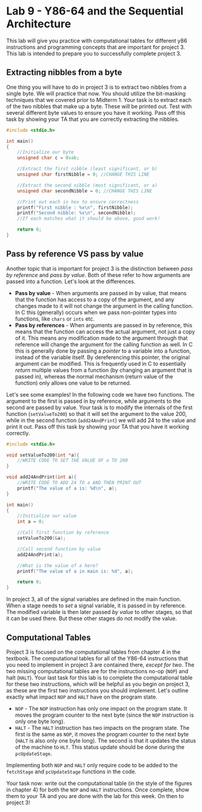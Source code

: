 # Lab 9 - Y86-64 and the Sequential Architecture

This lab will give you practice with computational tables for different y86 instructions and programming concepts that are important for project 3.
This lab is intended to prepare you to successfully complete project 3. 

## Extracting nibbles from a byte

One thing you will have to do in project 3 is to extract two nibbles from a single byte.  We will practice that now. You should utilize the bit-masking techniques that we covered prior to Midterm 1.
Your task is to extract each of the two nibbles that make up a byte.  These will be printed out. 
Test with several different byte values to ensure you have it working. 
Pass off this task by showing your TA that you are correctly extracting the nibbles. 

```c
#include <stdio.h>

int main()
{
    //Initialize our byte
    unsigned char c = 0xab;

    //Extract the first nibble (least significant, or b)
    unsigned char firstNibble = 0; //CHANGE THIS LINE

    //Extract the second nibble (most significant, or a)
    unsigned char secondNibble = 0; //CHANGE THIS LINE

    //Print out each in hex to ensure correctness
    printf("First nibble : %x\n", firstNibble);
    printf("Second nibble: %x\n", secondNibble);
    //If each matches what it should be above, good work!

    return 0;
}
```

## Pass by reference VS pass by value

Another topic that is important for project 3 is the distinction between *pass by reference* and *pass by value*.  Both of these refer to how arguments are passed into a function.  Let's look at the differences. 

+ **Pass by value** - When arguments are passed in by value, that means that the function has access to a copy of the argument, and any changes made to it will not change the argument in the calling function.  In C this (generally) occurs when we pass non-pointer types into functions, like `chars` or `ints` etc. 
+ **Pass by references** - When arguments are passed in by reference, this means that the function can access the actual argument, not just a copy of it. This means any modification made to the argument through that reference will change the argument for the calling function as well.  In C this is generally done by passing a *pointer* to a variable into a function, instead of the variable itself.  By dereferencing this pointer, the original argument can be modified.  This is frequently used in C to essentially *return* multiple values from a function (by changing an argument that is passed in), whereas the normal mechanism (return value of the function) only allows one value to be returned. 

Let's see some examples! In the following code we have two functions.  The argument to the first is passed in by reference, while arguments to the second are passed by value.  Your task is to modify the internals of the first function (`setValueTo200`) so that it will set the argument to the value 200, while in the second function (`add24AndPrint`) we will add 24 to the value and print it out. Pass off this task by showing your TA that you have it working correctly. 

```c
#include <stdio.h>

void setValueTo200(int *a){
    //WRITE CODE TO SET THE VALUE OF a TO 200
}

void add24AndPrint(int a){
    //WRITE CODE TO ADD 24 TO a AND THEN PRINT OUT
    printf("The value of a is: %d\n", a);
}

int main()
{
    //Initialize our value
    int a = 0;

    //Call first function by reference
    setValueTo200(&a);

    //Call second function by value
    add24AndPrint(a);

    //What is the value of a here? 
    printf("The value of a in main is: %d", a);

    return 0;
}
```
In project 3, all of the signal variables are defined in the main function.  When a stage needs to *set* a signal variable, it is passed in by reference.  The modified variable is then later passed *by value* to other stages, so that it can be used there.  But these other stages do not modify the value. 

## Computational Tables

Project 3 is focused on the computational tables from chapter 4 in the textbook.  The computational tables for all of the Y86-64 instructions that you need to implement in project 3 are contained there, *except for two*.  The two missing computational tables are for the instructions no-op (`NOP`) and halt (`HALT`). Your last task for this lab is to complete the computational table for these two instructions, which will be helpful as you begin on project 3, as these are the first two instructions you should implement.  Let's outline exactly what impact `NOP` and `HALT` have on the program state. 

+ `NOP` - The `NOP` instruction has only one impact on the program state.  It moves the program counter to the next byte (since the `NOP` instruction is only one byte long). 
+ `HALT` - The `HALT` instruction has two impacts on the program state. The first is the same as `NOP`, it moves the program counter to the next byte (`HALT` is also only one byte long).  The second is that it updates the status of the machine to `HLT`. This status update should be done during the `pcUpdateStage`. 

Implementing both `NOP` and `HALT` only require code to be added to the `fetchStage` and `pcUpdateStage` functions in the code. 

Your task now: write out the computational table (in the style of the figures in chapter 4) for both the `NOP` and `HALT` instructions.  Once complete, show them to your TA and you are done with the lab for this week.  On then to project 3!